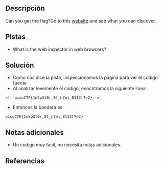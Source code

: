 ## Descripción
Can you get the flag?Go to this [website](http://saturn.picoctf.net:55825/) and see what you can discover.

## Pistas
- What is the web inspector in web browsers?

## Solución
- Como nos dice la pista, inspeccionamos la pagina para ver el codigo fuente
- Al analizar levemente el codigo, enocntramos la siguiente linea:

```bash()
<!--picoCTF{1n5p3t0r_0f_h7ml_8113f7e2}-->
```

- Entonces la bandera es:

```bash()
picoCTF{1n5p3t0r_0f_h7ml_8113f7e2}
```

## Notas adicionales
- Un codigo muy facil, no necesita notas adicionales.

## Referencias 